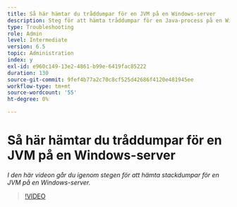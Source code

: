 ```yaml
---
title: Så här hämtar du tråddumpar för en JVM på en Windows-server
description: Steg för att hämta tråddumpar för en Java-process på en Windows-server
type: Troubleshooting
role: Admin
level: Intermediate
version: 6.5
topic: Administration
index: y
exl-id: e960c149-13e2-4861-b99e-6419fac85222
duration: 130
source-git-commit: 9fef4b77a2c70c8cf525d42686f4120e481945ee
workflow-type: tm+mt
source-wordcount: '55'
ht-degree: 0%

---
```


# Så här hämtar du tråddumpar för en JVM på en Windows-server

*I den här videon går du igenom stegen för att hämta stackdumpar för en JVM på en Windows-server.*

>[!VIDEO](https://video.tv.adobe.com/v/335493?quality=12&learn=on)
